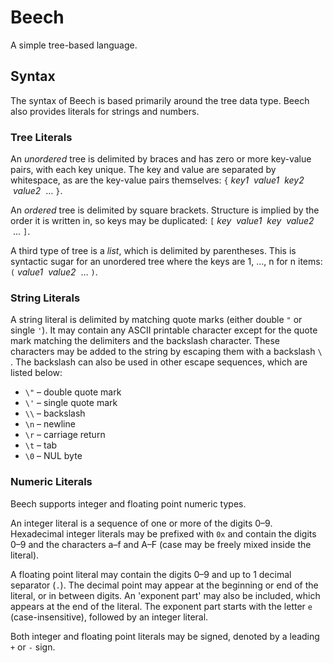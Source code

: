 # Beech
A simple tree-based language.

## Syntax
The syntax of Beech is based primarily around the tree data type. Beech also provides literals for strings and numbers.

### Tree Literals
An _unordered_ tree is delimited by braces and has zero or more key-value pairs, with each key unique. The key and value are separated by whitespace, as are the key-value pairs themselves:
`{` _key1_ &nbsp;_value1_ &nbsp;_key2_ &nbsp;_value2_ &nbsp;&hellip; `}`.

An _ordered_ tree is delimited by square brackets. Structure is implied by the order it is written in, so keys may be duplicated:
`[` _key_ &nbsp;_value1_ &nbsp;_key_ &nbsp;_value2_ &nbsp;&hellip; `]`.

A third type of tree is a _list_, which is delimited by parentheses. This is syntactic sugar for an unordered tree where the keys are 1, &hellip;, n for n items:
`(` _value1_ &nbsp;_value2_&nbsp;&nbsp;&hellip; `)`.

### String Literals
A string literal is delimited by matching quote marks (either double `"` or single `'`). It may contain any ASCII printable character except for the quote mark matching the delimiters and the backslash character. These characters may be added to the string by escaping them with a backslash `\ `. The backslash can also be used in other escape sequences, which are listed below:

* `\"` &ndash; double quote mark
* `\'` &ndash; single quote mark
* `\\` &ndash; backslash
* `\n` &ndash; newline
* `\r` &ndash; carriage return
* `\t` &ndash; tab
* `\0` &ndash; NUL byte

### Numeric Literals
Beech supports integer and floating point numeric types.

An integer literal is a sequence of one or more of the digits 0&ndash;9. Hexadecimal integer literals may be prefixed with `0x` and contain the digits 0&ndash;9 and the characters a&ndash;f and A&ndash;F (case may be freely mixed inside the literal).

A floating point literal may contain the digits 0&ndash;9 and up to 1 decimal separator (`.`). The decimal point may appear at the beginning or end of the literal, or in between digits. An 'exponent part' may also be included, which appears at the end of the literal. The exponent part starts with the letter `e` (case-insensitive), followed by an integer literal.

Both integer and floating point literals may be signed, denoted by a leading `+` or `-` sign.
